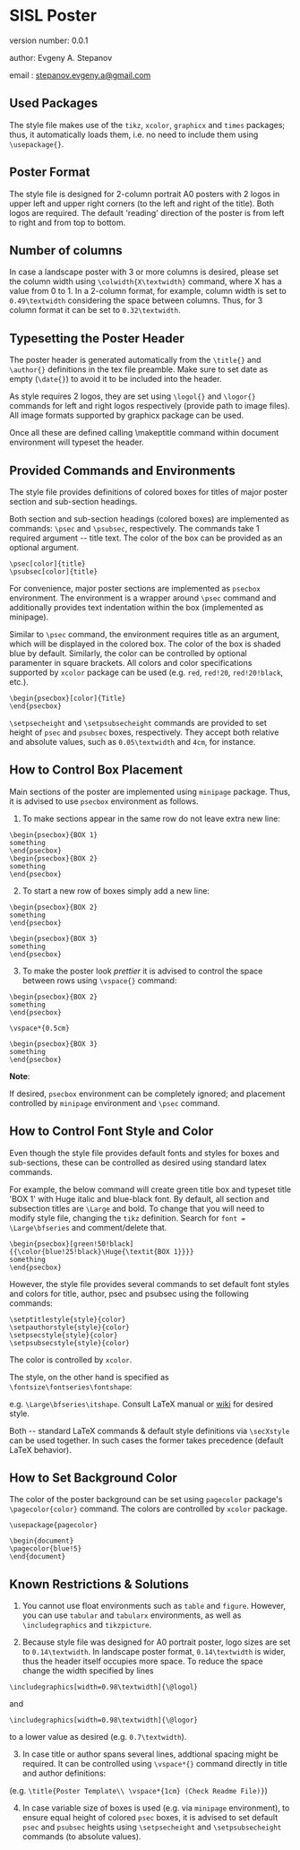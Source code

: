 SISL Poster
===========

version number: 0.0.1

author: Evgeny A. Stepanov

email : stepanov.evgeny.a@gmail.com


Used Packages
-------------
The style file makes use of the `tikz`, `xcolor`, `graphicx` and `times` packages; thus, it automatically loads them, i.e. no need to include them using `\usepackage{}`.


Poster Format
-------------
The style file is designed for 2-column portrait A0 posters with 2 logos in upper left and upper right corners (to the left and right of the title). Both logos are required. The default 'reading' direction of the poster is from left to right and from top to bottom.


Number of columns
-----------------
In case a landscape poster with 3 or more columns is desired, please set the column width using `\colwidth{X\textwidth}` command, where X has a value from 0 to 1. In a 2-column format, for example, column width is set to `0.49\textwidth` considering the space between columns. Thus, for 3 column format it can be set to `0.32\textwidth`.

Typesetting the Poster Header
-----------------------------
The poster header is generated automatically from the `\title{}` and `\author{}` definitions in the tex file preamble. Make sure to set date as empty (`\date{}`) to avoid it to be included into the header.

As style requires 2 logos, they are set using `\logol{}` and `\logor{}` commands for left and right logos respectively (provide path to image files). All image formats supported by graphicx package can be used.

Once all these are defined calling \makeptitle command within document environment will typeset the header.

Provided Commands and Environments
----------------------------------
The style file provides definitions of colored boxes for titles of major poster section and sub-section headings.

Both section and sub-section headings (colored boxes) are implemented as commands: `\psec` and `\psubsec`, respectively. The commands take 1 required argument -- title text. The color of the box can be provided as an optional argument.

```
\psec[color]{title}
\psubsec[color]{title}
```

For convenience, major poster sections are implemented as `psecbox` environment. The environment is a wrapper around `\psec` command and additionally provides text indentation within the box (implemented as minipage). 

Similar to `\psec` command, the environment requires title as an argument, which will be displayed in the colored box. The color of the box is shaded blue by default. Similarly, the color can be controlled by optional paramenter in square brackets. All colors and color specifications supported by `xcolor` package can be used (e.g. `red`, `red!20`, `red!20!black`, etc.).

```
\begin{psecbox}[color]{Title}
\end{psecbox}
```

`\setpsecheight` and `\setpsubsecheight` commands are provided to set height of `psec` and `psubsec` boxes, respectively. They accept both relative and absolute values, such as `0.05\textwidth` and `4cm`, for instance.


How to Control Box Placement
----------------------------
Main sections of the poster are implemented using `minipage` package. Thus, it is advised to use `psecbox` environment as follows.

1. To make sections appear in the same row do not leave extra new line:

```
\begin{psecbox}{BOX 1}
something
\end{psecbox}
\begin{psecbox}{BOX 2}
something
\end{psecbox}
```

2. To start a new row of boxes simply add a new line:

```
\begin{psecbox}{BOX 2}
something
\end{psecbox}

\begin{psecbox}{BOX 3}
something
\end{psecbox}
```

3. To make the poster look _prettier_ it is advised to control the space between rows using `\vspace{}` command:

```
\begin{psecbox}{BOX 2}
something
\end{psecbox}

\vspace*{0.5cm}

\begin{psecbox}{BOX 3}
something
\end{psecbox}
```

**Note**:

If desired, `psecbox` environment can be completely ignored; and placement controlled by `minipage` environment and `\psec` command.

How to Control Font Style and Color
-----------------------------------
Even though the style file provides default fonts and styles for boxes and sub-sections, these can be controlled as desired using standard latex commands.

For example, the below command will create green title box and typeset title 'BOX 1' with Huge italic and blue-black font. By default, all section and subsection titles are `\Large` and bold. To change that you will need to modify style file, changing the `tikz` definition. Search for `font = \Large\bfseries` and comment/delete that.

```
\begin{psecbox}[green!50!black]{{\color{blue!25!black}\Huge{\textit{BOX 1}}}}
something
\end{psecbox}
```

However, the style file provides several commands to set default font styles and colors for title, author, psec and psubsec using the following commands:

```
\setptitlestyle{style}{color}
\setpauthorstyle{style}{color}
\setpsecstyle{style}{color}
\setpsubsecstyle{style}{color}
```

The color is controlled by `xcolor`.

The style, on the other hand is specified as `\fontsize\fontseries\fontshape`:

e.g. `\Large\bfseries\itshape`. Consult LaTeX manual or [wiki](https://en.wikibooks.org/wiki/LaTeX/Fonts) for desired style.


Both -- standard LaTeX commands & default style definitions via `\secXstyle` can be used together. In such cases the former takes precedence (default LaTeX behavior).

How to Set Background Color
---------------------------
The color of the poster background can be set using `pagecolor` package's `\pagecolor{color}` command. The colors are controlled by `xcolor` package.

```
\usepackage{pagecolor}

\begin{document}
\pagecolor{blue!5}
\end{document}
```


Known Restrictions & Solutions
------------------------------
1. You cannot use float environments such as `table` and `figure`. However, you can use `tabular` and `tabularx` environments, as well as `\includegraphics` and `tikzpicture`.

2. Because style file was designed for A0 portrait poster, logo sizes are set to `0.14\textwidth`. In landscape poster format, `0.14\textwidth` is wider, thus the header itself occupies more space. To reduce the space change the width specified by lines 

```
\includegraphics[width=0.98\textwidth]{\@logol}
```
and
```
\includegraphics[width=0.98\textwidth]{\@logor}
```
to a lower value as desired (e.g. `0.7\textwidth`).

3. In case title or author spans several lines, addtional spacing might be required. It can be controlled using `\vspace*{}` command directly in title and author definitions:

(e.g. `\title{Poster Template\\ \vspace*{1cm} (Check Readme File)}`)

4. In case variable size of boxes is used (e.g. via `minipage` environment), to ensure equal height of colored `psec` boxes, it is advised to set default `psec` and `psubsec` heights using `\setpsecheight` and `\setpsubsecheight` commands (to absolute values).
